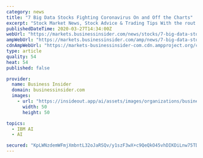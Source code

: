 ```yaml
---
category: news
title: "7 Big Data Stocks Fighting Coronavirus On and Off the Charts"
excerpt: "Stock Market News, Stock Advice & Trading Tips With the rout in the stock market, investors are looking for things that will"
publishedDateTime: 2020-03-27T14:34:00Z
webUrl: "https://markets.businessinsider.com/news/stocks/7-big-data-stocks-fighting-coronavirus-on-and-off-the-charts-1029040387"
ampWebUrl: "https://markets.businessinsider.com/amp/news/7-big-data-stocks-fighting-coronavirus-on-and-off-the-charts-1029040387"
cdnAmpWebUrl: "https://markets-businessinsider-com.cdn.ampproject.org/c/s/markets.businessinsider.com/amp/news/7-big-data-stocks-fighting-coronavirus-on-and-off-the-charts-1029040387"
type: article
quality: 54
heat: 54
published: false

provider:
  name: Business Insider
  domain: businessinsider.com
  images:
    - url: "https://insideout.app/ai/assets/images/organizations/businessinsider.com-50x50.jpg"
      width: 50
      height: 50

topics:
  - IBM AI
  - AI

secured: "KpLWNzdemWFmjXmbntL32oJaRSQv/y1szF3wX+c9QeQkO45vhDIKDiLnw75TDC356PU/iOttNT9SmjSCpeX8fAB2vHyq85LKq7GpBYSb7EIse8TbHwzpWrGtaV8sI4y7+dfZFV9aZwAFn+2sceCAC+470EKTShSWQlPpygQutjdNrZGv2h11rX+AFaNbwh4/61/bRNko2QDv85hosRiJmNACpuRn2SpqOJ9tO/6tR0Rf68RzRBhrUrppmxx9Nr100vNjsyj8tIdlq7CqF/W4n5nO70mIIVaQ9cdkoAgvaPcOfAR7gxO9gQIO9D6sr9SmUYbbdIlaxTUBCbRmCxvOWMI8p3i2xs2oRYAZq5kv/b6MK8PnN0vbffvWCLk0+StlTra2aw7jElk43K7ibUyxh/btBHiVEDFiqi4hhI6D8sIcb4dKYPD1WBwuYEcJbbo3xN2mOq8MRUsAL+m7CCDH5l6gxmaOd96twC07fhIdJ/M=;18vWSYGAhqtQbKqQhS2kug=="
---
```


